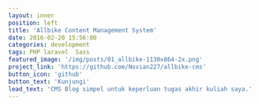 ```yaml
---
layout: inner
position: left
title: 'Allbike Content Management System'
date: 2016-02-20 15:56:00
categories: development
tags: PHP laravel  Sass
featured_image: '/img/posts/01_allbike-1130x864-2x.png'
project_link: 'https://github.com/Novian227/allbike-cms'
button_icon: 'github'
button_text: 'Kunjungi'
lead_text: 'CMS Blog simpel untuk keperluan tugas akhir kuliah saya.'
---
```


